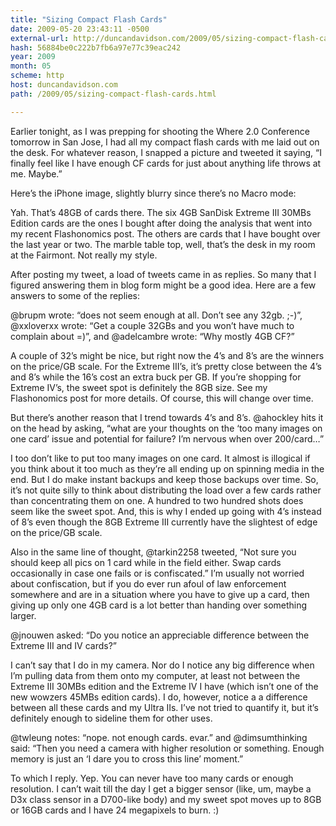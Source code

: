```yaml
---
title: "Sizing Compact Flash Cards"
date: 2009-05-20 23:43:11 -0500
external-url: http://duncandavidson.com/2009/05/sizing-compact-flash-cards.html
hash: 56884be0c222b7fb6a97e77c39eac242
year: 2009
month: 05
scheme: http
host: duncandavidson.com
path: /2009/05/sizing-compact-flash-cards.html

---
```


Earlier tonight, as I was prepping for shooting the Where 2.0 Conference tomorrow in San Jose,  I had all my compact flash cards with me laid out on the desk. For whatever reason, I snapped a picture and tweeted it saying, “I finally feel like I have enough CF cards for just about anything life throws at me. Maybe.” 


Here’s the iPhone image, slightly blurry since there’s no Macro mode:





Yah. That’s 48GB of cards there. The six 4GB SanDisk Extreme III 30MBs Edition cards are the ones I bought after doing the analysis that went into my recent Flashonomics post. The others are cards that I have bought over the last year or two. The marble table top, well, that’s the desk in my room at the Fairmont. Not really my style.


After posting my tweet, a load of tweets came in as replies. So many that I figured answering them in blog form might be a good idea. Here are a few answers to some of the replies:


@brupm wrote: “does not seem enough at all. Don’t see any 32gb. ;-)”, @xxloverxx wrote:  “Get a couple 32GBs and you won’t have much to complain about =)”, and @adelcambre wrote: “Why mostly 4GB CF?”


A couple of 32’s might be nice, but right now the 4’s and 8’s are the winners on the price/GB scale. For the Extreme III’s, it’s pretty close between the 4’s and 8’s while the 16’s cost an extra buck per GB. If you’re shopping for Extreme IV’s, the sweet spot is definitely the 8GB size. See my Flashonomics post for more details. Of course, this will change over time. 


But there’s another reason that I trend towards 4’s and 8’s. @ahockley hits it on the head by asking, “what are your thoughts on the ‘too many images on one card’ issue and potential for failure? I’m nervous when over 200/card…” 


I too don’t like to put too many images on one card. It almost is illogical if you think about it too much as they’re all ending up on spinning media in the end. But I do make instant backups and keep those backups over time. So, it’s not quite silly to think about distributing the load over a few cards rather than concentrating them on one. A hundred to two hundred shots does seem like the sweet spot. And, this is why I ended up going with 4’s instead of 8’s even though the 8GB Extreme III currently have the slightest of edge on the price/GB scale.


Also in the same line of thought, @tarkin2258 tweeted, “Not sure you should keep all pics on 1 card while in the field either. Swap cards occasionally in case one fails or is confiscated.” I’m usually not worried about confiscation, but if you do ever run afoul of law enforcement somewhere and are in a situation where you have to give up a card, then giving up only one 4GB card is a lot better than handing over something larger. 


@jnouwen asked:  “Do you notice an appreciable difference between the Extreme III and IV cards?”


I can’t say that I do in my camera. Nor do I notice any big difference when I’m pulling data from them onto my computer, at least not between the Extreme III 30MBs edition and the Extreme IV I have (which isn’t one of the new wowzers 45MBs edition cards). I do, however, notice a a difference between all these cards and my Ultra IIs. I’ve not tried to quantify it, but it’s definitely enough to sideline them for other uses.


@twleung notes: “nope. not enough cards. evar.” and @dimsumthinking said: “Then you need a camera with higher resolution or something. Enough memory is just an ‘I dare you to cross this line’ moment.” 


To which I reply. Yep. You can never have too many cards or enough resolution. I can’t wait till the day I get a bigger sensor (like, um, maybe a D3x class sensor in a D700-like body) and my sweet spot moves up to 8GB or 16GB cards and I have 24 megapixels to burn. :)

